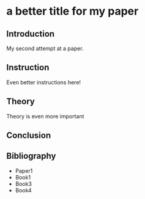 # a better title for my paper


## Introduction
My second attempt at a paper. 

## Instruction
Even better instructions here!


## Theory
Theory is even more important 


## Conclusion

## Bibliography
- Paper1
- Book1
- Book3
- Book4

